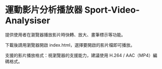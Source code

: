 # 運動影片分析播放器 Sport-Video-Analysiser
提供使用者在瀏覽器播放影片時快轉、放大、畫筆標示等功能。

下載後請用瀏覽器開啟 index.html，選擇要開啟的影片檔即可播放。

支援的影片播放格式：視瀏覽器的支援能力，建議使用 H.264 / AAC（MP4）編碼格式。

